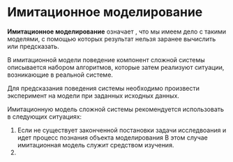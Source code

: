 # Имитационное моделирование

__Имитационное моделирование__ означает , что мы имеем дело с такими моделями, с помощью которых результат нельзя заранее вычислить или предсказать. 

В имитационной модели поведение компонент сложной системы описывается набором алгоритмов, которые затем реализуют ситуации, возникающие в реальной системе. 

Для предсказания поведения системы необходимо произвести эксперимент на модели при заданных исходных данных. 

Имитационную модель сложной системы рекомендуется использовать в следующих ситуациях:

1. Если не существует законченной постановки задачи исследвоания и идет процесс познания объекта моделирования
    В этом случае имитационная модель служит средством изучения. 
2. 
